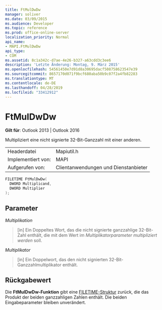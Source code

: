 ```yaml
---
title: FtMulDwDw
manager: soliver
ms.date: 03/09/2015
ms.audience: Developer
ms.topic: reference
ms.prod: office-online-server
localization_priority: Normal
api_name:
- MAPI.FtMulDwDw
api_type:
- COM
ms.assetid: 8c1a342c-d7ae-4e26-b327-a63cdd3c3ee6
description: 'Letzte Änderung: Montag, 9. März 2015'
ms.openlocfilehash: 54561450e7d91d8a30695dacf508758623547e39
ms.sourcegitcommit: 8657170d071f9bcf680aba50b9c07f2a4fb82283
ms.translationtype: MT
ms.contentlocale: de-DE
ms.lasthandoff: 04/28/2019
ms.locfileid: "33412912"
---
```

# <a name="ftmuldwdw"></a>FtMulDwDw

  
  
**Gilt für**: Outlook 2013 | Outlook 2016 
  
Multipliziert eine nicht signierte 32-Bit-Ganzzahl mit einer anderen.
  
|||
|:-----|:-----|
|Headerdatei  <br/> |Mapiutil.h  <br/> |
|Implementiert von:  <br/> |MAPI  <br/> |
|Aufgerufen von:  <br/> |Clientanwendungen und Dienstanbieter  <br/> |
   
```cpp
FILETIME FtMulDwDw(
  DWORD Multiplicand,
  DWORD Multiplier
);
```

## <a name="parameters"></a>Parameter

 _Multiplikation_
  
> [in] Ein Doppeltes Wort, das die nicht signierte ganzzahlige 32-Bit-Zahl enthält, die mit dem Wert im  _Multiplikatorparameter multipliziert werden_ soll. 
    
 _Multiplikator_
  
> [in] Ein Doppelwort, das den nicht signierten 32-Bit-Ganzzahlmultiplikator enthält.
    
## <a name="return-value"></a>Rückgabewert

Die **FtMulDwDw-Funktion** gibt eine [FILETIME-Struktur](filetime.md) zurück, die das Produkt der beiden ganzzahligen Zahlen enthält. Die beiden Eingabeparameter bleiben unverändert. 
  

